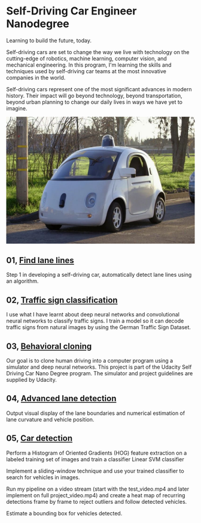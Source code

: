 # Self-Driving Car Engineer Nanodegree

Learning to build the future, today.

Self-driving cars are set to change the way we live with technology on the cutting-edge of robotics, machine learning, computer vision, and mechanical engineering. In this program, I'm learning the skills and techniques used by self-driving car teams at the most innovative companies in the world.

Self-driving cars represent one of the most significant advances in modern history. Their impact will go beyond technology, beyond transportation, beyond urban planning to change our daily lives in ways we have yet to imagine.

[//]: # (Image References)
[car]: ./car.jpg

![car]

## 01, [Find lane lines](https://github.com/swirlingsand/self-driving-car-nanodegree-nd013/tree/master/CarND-LaneLines-P1-1)
Step 1 in developing a self-driving car, automatically detect lane lines using an algorithm.

## 02, [Traffic sign classification](https://github.com/swirlingsand/self-driving-car-nanodegree-nd013/tree/master/CarND-Traffic-Sign-Classifier-Project-master)
I use what I have learnt about deep neural networks and convolutional neural networks to classify traffic signs. I train a model so it can decode traffic signs from natural images by using the German Traffic Sign Dataset. 

## 03, [Behavioral cloning](https://github.com/swirlingsand/self-driving-car-nanodegree-nd013/tree/master/p3-behavioral-cloning-project)
Our goal is to clone human driving into a computer program using a simulator and deep neural networks. This project is part of the Udacity Self Driving Car Nano Degree program. The simulator and project guidelines are supplied by Udacity.

## 04, [Advanced lane detection](https://github.com/swirlingsand/self-driving-car-nanodegree-nd013/tree/master/p4-CarND-Advanced-Lane-Lines)
Output visual display of the lane boundaries and numerical estimation of lane curvature and vehicle position.

## 05, [Car detection](https://github.com/swirlingsand/self-driving-car-nanodegree-nd013/tree/master/p5-car-detection/project)
Perform a Histogram of Oriented Gradients (HOG) feature extraction on a labeled training set of images and train a classifier Linear SVM classifier

Implement a sliding-window technique and use your trained classifier to search for vehicles in images.

Run my pipeline on a video stream (start with the test_video.mp4 and later implement on full project_video.mp4) and create a heat map of recurring detections frame by frame to reject outliers and follow detected vehicles.

Estimate a bounding box for vehicles detected.